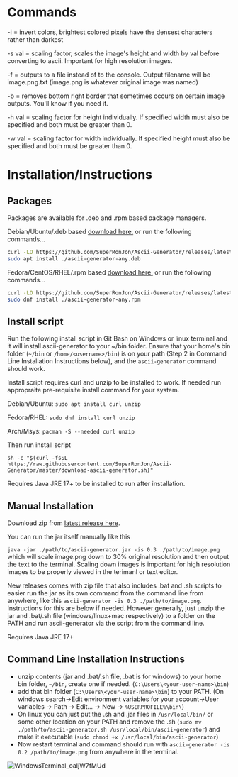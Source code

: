 # Commands

-i = invert colors, brightest colored pixels have the densest characters rather than darkest

-s val = scaling factor, scales the image's height and width by val before converting to ascii. Important for high resolution images.

-f = outputs to a file instead of to the console. Output filename will be image.png.txt (image.png is whatever original image was named)

-b = removes bottom right border that sometimes occurs on certain image outputs. You'll know if you need it.

-h val = scaling factor for height individually. If specified width must also be specified and both must be greater than 0.

-w val = scaling factor for width individually. If specified height must also be specified and both must be greater than 0.


# Installation/Instructions

## Packages

Packages are available for .deb and .rpm based package managers.

Debian/Ubuntu/.deb based [download here.](https://github.com/SuperRonJon/Ascii-Generator/releases/latest/download/ascii-generator-any.deb) or run the following commands...

```sh
curl -LO https://github.com/SuperRonJon/Ascii-Generator/releases/latest/download/ascii-generator-any.deb
sudo apt install ./ascii-generator-any.deb
```

Fedora/CentOS/RHEL/.rpm based [download here.](https://github.com/SuperRonJon/Ascii-Generator/releases/latest/download/ascii-generator-any.rpm) or run the following commands...

```sh
curl -LO https://github.com/SuperRonJon/Ascii-Generator/releases/latest/download/ascii-generator-any.rpm
sudo dnf install ./ascii-generator-any.rpm
```

## Install script

Run the following install script in Git Bash on Windows or linux terminal and it will install ascii-generator to your ~/bin folder. Ensure that your home's bin folder (`~/bin` or `/home/<username>/bin`) is on your path (Step 2 in Command Line Installation Instructions below), and the `ascii-generator` command should work.

Install script requires curl and unzip to be installed to work. If needed run appropraite pre-requisite install command for your system.

Debian/Ubuntu: `sudo apt install curl unzip` 

Fedora/RHEL: `sudo dnf install curl unzip`

Arch/Msys: `pacman -S --needed curl unzip`

Then run install script

```
sh -c "$(curl -fsSL https://raw.githubusercontent.com/SuperRonJon/Ascii-Generator/master/download-ascii-generator.sh)"
```

Requires Java JRE 17+ to be installed to run after installation.

## Manual Installation

Download zip from [latest release here](https://github.com/SuperRonJon/Ascii-Generator/releases/).

You can run the jar itself manually like this

`java -jar ./path/to/ascii-generator.jar -is 0.3 ./path/to/image.png` which will scale image.png down to 30% original resolution and then output the text to the terminal. Scaling down images is important for high resolution images to be properly viewed in the terimanl or text editor.

New releases comes with zip file that also includes .bat and .sh scripts to easier run the jar as its own command from the command line from anywhere, like this `ascii-generator -is 0.3 ./path/to/image.png`. Instructions for this are below if needed. However generally, just unzip the jar and .bat/.sh file (windows/linux+mac respectively) to a folder on the PATH and run ascii-generator via the script from the command line.

Requires Java JRE 17+

## Command Line Installation Instructions

- unzip contents (jar and .bat/.sh file, .bat is for windows) to your home bin folder, `~/bin`, create one if needed. (`C:\Users\<your-user-name>\bin`)
- add that bin folder (`C:\Users\<your-user-name>\bin`) to your PATH. (On windows search->Edit environment variables for your account->User variables -> Path -> Edit... -> New -> `%USERPROFILE%\bin\`)
- On linux you can just put the .sh and .jar files in `/usr/local/bin/` or some other location on your PATH and remove the .sh (`sudo mv ./path/to/ascii-generator.sh /usr/local/bin/ascii-generator`) and make it executable (`sudo chmod +x /usr/local/bin/ascii-generator`)
- Now restart terminal and command should run with `ascii-generator -is 0.2 /path/to/image.png` from anywhere in the terminal.


![WindowsTerminal_oaIjW7fMUd](https://github.com/user-attachments/assets/7b8bb38a-e663-43d6-9183-f80794eac211)
